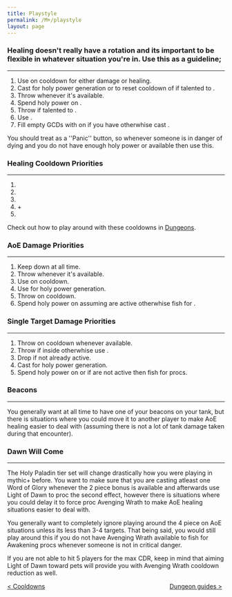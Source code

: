 ```yaml
---
title: Playstyle
permalink: /M+/playstyle
layout: page
---
```


### Healing doesn't really have a rotation and its important to be flexible in whatever situation you're in. Use this as a guideline;

---
1. Use <a href="https://www.wowhead.com/spell=20473/holy-shock" data-wowhead="spell=20473"></a> on cooldown for either damage or healing.
2. Cast <a href="https://www.wowhead.com/spell=293895/crusader-strike" data-wowhead="spell=293895"></a> for holy power generation or to reset cooldown of <a href="https://www.wowhead.com/spell=20473/holy-shock" data-wowhead="spell=20473"></a> if talented to <a href="https://www.wowhead.com/spell=196926/crusaders-might" data-wowhead="spell=196926"></a>.
3. Throw <a href="https://www.wowhead.com/spell=24275/hammer-of-wrath" data-wowhead="spell=24275"></a> whenever it's available.
4. Spend holy power on <a href="https://www.wowhead.com/spell=85673/word-of-glory" data-wowhead="spell=85673"></a>.
5. Throw <a href="https://www.wowhead.com/spell=20271/judgment" data-wowhead="spell=20271"></a> if talented to <a href="https://www.wowhead.com/spell=183778/judgment-of-light" data-wowhead="spell=183778"></a>.
6. Use <a href="https://www.wowhead.com/spell=183998/light-of-the-martyr" data-wowhead="spell=183998"></a>.
7. Fill empty GCDs with <a href="https://www.wowhead.com/spell=82326/holy-light" data-wowhead="spell=82326"></a> on <a href="https://www.wowhead.com/spell=53563/beacon-of-light" data-wowhead="spell=53563"></a> if you have <a href="https://www.wowhead.com/spell=53576/infusion-of-light" data-wowhead="spell=53576"></a> otherwhise cast <a href="https://www.wowhead.com/spell=19750/flash-of-light" data-wowhead="spell=19750"></a>.

You should treat <a href="https://www.wowhead.com/spell=183998/light-of-the-martyr" data-wowhead="spell=183998"></a> as a ''Panic'' button, so whenever someone is in danger of dying and you do not have enough holy power or <a href="https://www.wowhead.com/spell=20473/holy-shock" data-wowhead="spell=20473"></a> available then use this.

### Healing Cooldown Priorities

---
1. <a href="https://www.wowhead.com/spell=66011/avenging-wrath" data-wowhead="spell=66011"></a>
2. <a href="https://www.wowhead.com/spell=105809/holy-avenger" data-wowhead="spell=105809"></a>
3. <a href="https://www.wowhead.com/spell=317929/aura-mastery" data-wowhead="spell=317929"></a>
4. <a href="https://www.wowhead.com/spell=642/divine-shield" data-wowhead="spell=642"></a> + <a href="https://www.wowhead.com/spell=6940/blessing-of-sacrifice" data-wowhead="spell=6940"></a>
5. <a href="https://www.wowhead.com/spell=633/lay-on-hands" data-wowhead="spell=633"></a>

Check out how to play around with these cooldowns in [Dungeons](/M+/dungeons).

### AoE Damage Priorities

---
1. Keep <a href="https://www.wowhead.com/spell=26573/consecration" data-wowhead="spell=26573"></a> down at all time.
2. Throw <a href="https://www.wowhead.com/spell=24275/hammer-of-wrath" data-wowhead="spell=24275"></a> whenever it's available.
3. Use <a href="https://www.wowhead.com/spell=20473/holy-shock" data-wowhead="spell=20473"></a> on cooldown.
4. Use <a href="https://www.wowhead.com/spell=293895/crusader-strike" data-wowhead="spell=293895"></a> for holy power generation.
5. Throw <a href="https://www.wowhead.com/spell=20271/judgment" data-wowhead="spell=20271"></a> on cooldown.
6. Spend holy power on <a href="https://www.wowhead.com/spell=53600/shield-of-the-righteous" data-wowhead="spell=53600"></a> assuming <a href="https://www.wowhead.com/spell=66011/avenging-wrath" data-wowhead="spell=66011"></a> are active otherwhise fish for <a href="https://www.wowhead.com/spell=248033/awakening" data-wowhead="spell=248033"></a>.

### Single Target Damage Priorities

---
1. Throw <a href="https://www.wowhead.com/spell=24275/hammer-of-wrath" data-wowhead="spell=24275"></a> on cooldown whenever available.
2. Throw <a href="https://www.wowhead.com/spell=20271/judgment" data-wowhead="spell=20271"></a> if inside <a href="https://www.wowhead.com/spell=66011/avenging-wrath" data-wowhead="spell=66011"></a> otherwhise use <a href="https://www.wowhead.com/spell=20473/holy-shock" data-wowhead="spell=20473"></a>.
3. Drop <a href="https://www.wowhead.com/spell=26573/consecration" data-wowhead="spell=26573"></a> if not already active.
4. Cast <a href="https://www.wowhead.com/spell=293895/crusader-strike" data-wowhead="spell=293895"></a> for holy power generation.
5. Spend holy power on <a href="https://www.wowhead.com/spell=53600/shield-of-the-righteous" data-wowhead="spell=53600"></a> or if <a href="https://www.wowhead.com/spell=66011/avenging-wrath" data-wowhead="spell=66011"></a> are not active then fish for <a href="https://www.wowhead.com/spell=248033/awakening" data-wowhead="spell=248033"></a> procs.

### Beacons

---
You generally want at all time to have one of your beacons on your tank, but there is situations where you could move it to another player to make AoE healing easier to deal with (assuming there is not a lot of tank damage taken during that encounter).

### Dawn Will Come

---
The Holy Paladin tier set will change drastically how you were playing in mythic+ before. You want to make sure that you are casting atleast one Word of Glory whenever the 2 piece bonus is available and afterwards use Light of Dawn to proc the second effect, however there is situations where you could delay it to force proc Avenging Wrath to make AoE healing situations easier to deal with.

You generally want to completely ignore playing around the 4 piece on AoE situations unless its less than 3-4 targets. That being said, you would still play around this if you do not have Avenging Wrath available to fish for Awakening procs whenever someone is not in critical danger.

If you are not able to hit 5 players for the max CDR, keep in mind that aiming Light of Dawn toward pets will provide you with Avenging Wrath cooldown reduction as well.


<div>
<div style="text-align:left;display: inline-block;width: 49%;">
<a href="/M+/cooldowns"> < Cooldowns</a>
</div>
<div style="text-align:right;display: inline-block;width: 49%;">
<a href="/M+/dungeons"> Dungeon guides ></a>
</div>
</div>
